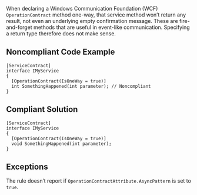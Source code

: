 When declaring a Windows Communication Foundation (WCF) `OperationContract` method one-way, that service method won’t return any result, not even an underlying empty confirmation message. These are fire-and-forget methods that are useful in event-like communication. Specifying a return type therefore does not make sense.
 
## Noncompliant Code Example

    [ServiceContract]
    interface IMyService
    {
      [OperationContract(IsOneWay = true)]
      int SomethingHappened(int parameter); // Noncompliant
    }

## Compliant Solution

    [ServiceContract]
    interface IMyService
    {
      [OperationContract(IsOneWay = true)]
      void SomethingHappened(int parameter);
    }

## Exceptions
 
The rule doesn’t report if `OperationContractAttribute.AsyncPattern` is set to `true`.